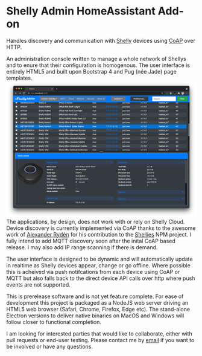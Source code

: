 # Shelly Admin HomeAssistant Add-on

Handles discovery and communication with [Shelly](https://shelly.cloud) devices using [CoAP](http://coap.technology) over HTTP.

An administration console written to manage a whole network of Shellys and to enure that their configuration is homogenous. The user interface is  entirely HTML5 and built upon Bootstrap 4 and Pug (née Jade) page templates.
![Early Shelly Admin UI Preview](images/shelly-admin-screenshot.png)
The applications, by design, does not work with or rely on Shelly Cloud. Device discovery is currently implemented via CoAP thanks to the awesome work of [Alexander Rydén](https://github.com/alexryd) for his contribution to the [Shellies](https://github.com/alexryd/node-shellies) NPM project. I fully intend to add MQTT discovery soon after the inital CoAP based release. I may also add IP range scanning if there is demand.

The user interface is designed to be dynamic and will automatically update in realtime as Shelly devices appear, change or go offline. Where possible this is acheived via push notifcations from each device using CoAP or MQTT but also falls back to the direct device API calls over http where push events are not supported.

This is prerelease software and is not yet feature complete. For ease of development this project is packaged as a NodeJS web server driving an HTML5 web browser (Safari, Chrome, Firefox, Edge etc). The stand-alone Electron versions to deliver native binaries on MacOS and Windows will follow closer to functional completion.

I am looking for interested parties that would like to collaborate, either with pull requests or end-user testing. Please contact me by [email](email:shellyadmin@lyth.name) if you want to be involved or have any questions.
